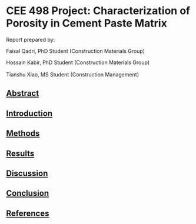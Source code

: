 # CEE 498 Project: Characterization of Porosity in Cement Paste Matrix


Report prepared by:



Faisal Qadri, PhD Student (Construction Materials Group)

Hossain Kabir, PhD Student (Construction Materials Group)

Tianshu Xiao, MS Student (Construction Management）


## [Abstract](Abstract.md)

## [Introduction](Introduction.md)

## [Methods](Methods.md)

## [Results](Results.md)

## [Discussion](Discussion.md)

## [Conclusion](Conclusions.md)

## [References](References.md)
